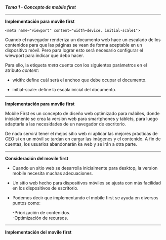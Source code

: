 ***Tema 1 - Concepto de mobile first***

----------------------------------------------------------------
**Implementación para movile first**

``<meta name="viewport" content="width=device, initial-scale1">``

Cuando el navegador renderiza un documento web hace un escalado de los contenidos para que las páginas se vean de forma aceptable en un dispositivo móvil. Pero para lograr esto será necesario configurar el wiewport para indicar que debo hacer.

Para ello, la etiqueta *meta* cuenta con los siguientes parámetros en el atributo *content*:

- width: define cuál será el anchoo que debe ocupar el documento.

- initial-scale: define la escala inicial del documento.

----------------------------------------------------------------
**Implementación para movile first**

Mobile First es un concepto de diseño web optimizado para mábiles, donde inicialmente se crea la versión web para smartphones y tablets, para luego adaptarla a las necesidades de un navegador de escritorio.

De nada servirá tener el mejos sitio web ni aplicar las mejores prácticas de CEO si en un móvil se tardan en cargar las imágenes y el contenido. A fin de cuentas, los usuarios abandonarán ka web y se irán a otra parte.

----------------------------------------------------------------
**Consideración del movile first**

- Cuando un sitio web se desarrolla inicialmente para desktop, la version mobile necesita muchas adecuaciones.

- Un sitio web hecho para dispositivos móviles se ajusta con más facilidad en los dispositivos de escritorio.



- Podemos decir que implementando el mobile first se ayuda en diversos puntos como:

    -Priorización de contenidos. <br> 
    -Optimización de recursos. <br>

----------------------------------------------------------------
**Implementación del movile first**




